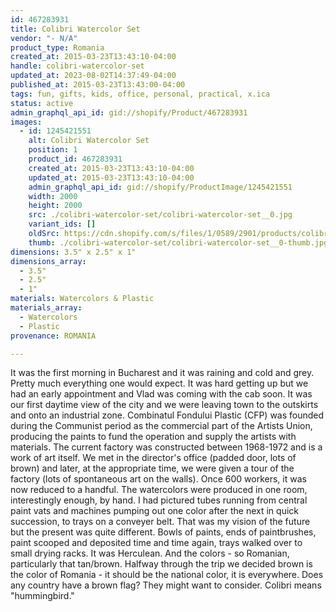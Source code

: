 ```yaml
---
id: 467283931
title: Colibri Watercolor Set
vendor: "- N/A"
product_type: Romania
created_at: 2015-03-23T13:43:10-04:00
handle: colibri-watercolor-set
updated_at: 2023-08-02T14:37:49-04:00
published_at: 2015-03-23T13:43:00-04:00
tags: fun, gifts, kids, office, personal, practical, x.ica
status: active
admin_graphql_api_id: gid://shopify/Product/467283931
images:
  - id: 1245421551
    alt: Colibri Watercolor Set
    position: 1
    product_id: 467283931
    created_at: 2015-03-23T13:43:10-04:00
    updated_at: 2015-03-23T13:43:10-04:00
    admin_graphql_api_id: gid://shopify/ProductImage/1245421551
    width: 2000
    height: 2000
    src: ./colibri-watercolor-set/colibri-watercolor-set__0.jpg
    variant_ids: []
    oldSrc: https://cdn.shopify.com/s/files/1/0589/2901/products/colibri_watercolor_set.jpeg?v=1427132590
    thumb: ./colibri-watercolor-set/colibri-watercolor-set__0-thumb.jpg
dimensions: 3.5" x 2.5" x 1"
dimensions_array:
  - 3.5"
  - 2.5"
  - 1"
materials: Watercolors & Plastic
materials_array:
  - Watercolors
  - Plastic
provenance: ROMANIA

---
```


It was the first morning in Bucharest and it was raining and cold and grey. Pretty much everything one would expect. It was hard getting up but we had an early appointment and Vlad was coming with the cab soon. It was our first daytime view of the city and we were leaving town to the outskirts and onto an industrial zone. Combinatul Fondului Plastic (CFP) was founded during the Communist period as the commercial part of the Artists Union, producing the paints to fund the operation and supply the artists with materials. The current factory was constructed between 1968-1972 and is a work of art itself. We met in the director's office (padded door, lots of brown) and later, at the appropriate time, we were given a tour of the factory (lots of spontaneous art on the walls). Once 600 workers, it was now reduced to a handful. The watercolors were produced in one room, interestingly enough, by hand. I had pictured tubes running from central paint vats and machines pumping out one color after the next in quick succession, to trays on a conveyer belt. That was my vision of the future but the present was quite different. Bowls of paints, ends of paintbrushes, paint scooped and deposited time and time again, trays walked over to small drying racks. It was Herculean. And the colors - so Romanian, particularly that tan/brown. Halfway through the trip we decided brown is the color of Romania - it should be the national color, it is everywhere. Does any country have a brown flag? They might want to consider. Colibri means "hummingbird."